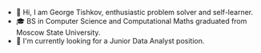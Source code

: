 - 👋 Hi, I am George Tishkov, enthusiastic problem solver and self-learner.
- 🎓 BS in Computer Science and Computational Maths graduated from Moscow State University.
- 👀 I'm currently looking for a Junior Data Analyst position.

<!---
trekol1/trekol1 is a ✨ special ✨ repository because its `README.md` (this file) appears on your GitHub profile.
You can click the Preview link to take a look at your changes.
--->
